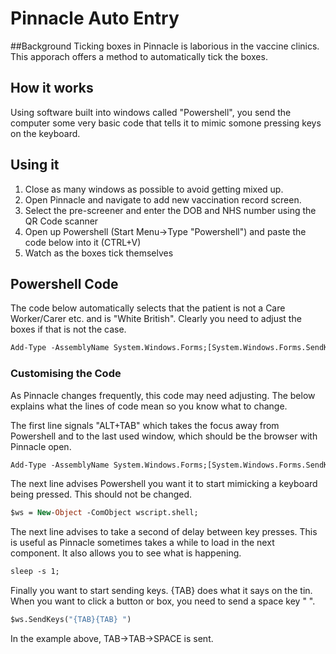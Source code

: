 # Pinnacle Auto Entry
##Background
Ticking boxes in Pinnacle is laborious in the vaccine clinics. This apporach offers a method to automatically tick the boxes.

## How it works
Using software built into windows called "Powershell", you send the computer some very basic code that tells it to mimic somone pressing keys on the keyboard.

## Using it
1. Close as many windows as possible to avoid getting mixed up.
2. Open Pinnacle and navigate to add new vaccination record screen.
3. Select the pre-screener and enter the DOB and NHS number using the QR Code scanner
4. Open up Powershell (Start Menu->Type "Powershell") and paste the code below into it (CTRL+V)
5. Watch as the boxes tick themselves

## Powershell Code
The code below automatically selects that the patient is not a Care Worker/Carer etc. and is "White British". Clearly you need to adjust the boxes if that is not the case.
```vb
Add-Type -AssemblyName System.Windows.Forms;[System.Windows.Forms.SendKeys]::SendWait('%{TAB}');$ws = New-Object -ComObject wscript.shell;sleep -s 1;$ws.SendKeys(" ");sleep -s 4;$ws.SendKeys("{TAB}{TAB} ");sleep -s 1;$ws.SendKeys("{TAB}{TAB}{TAB}{TAB}{TAB}{TAB}{TAB}{TAB}{TAB}{TAB}{TAB}{TAB}{LEFT}{TAB}{TAB}{TAB}{LEFT}");sleep -s 1;$ws.SendKeys("{TAB}{TAB}{TAB}{TAB}{TAB}{TAB}{TAB} {TAB}{TAB} {TAB}{TAB}{TAB}{TAB}{TAB}{TAB}{TAB}{TAB}{TAB}{TAB} {TAB} {TAB} {TAB}{TAB}{TAB} {TAB}{TAB} {TAB} ");
```
### Customising the Code
As Pinnacle changes frequently, this code may need adjusting. The below explains what the lines of code mean so you know what to change.

The first line signals "ALT+TAB" which takes the focus away from Powershell and to the last used window, which should be the browser with Pinnacle open.
```vb
Add-Type -AssemblyName System.Windows.Forms;[System.Windows.Forms.SendKeys]::SendWait('%{TAB}');
```
The next line advises Powershell you want it to start mimicking a keyboard being pressed. This should not be changed.
```vb
$ws = New-Object -ComObject wscript.shell;
```

The next line advises to take a second of delay between key presses. This is useful as Pinnacle sometimes takes a while to load in the next component. It also allows you to see what is happening.
```vb
sleep -s 1;
```

Finally you want to start sending keys. {TAB} does what it says on the tin. When you want to click a button or box, you need to send a space key " ".
```vb
$ws.SendKeys("{TAB}{TAB} ")
```
In the example above, TAB->TAB->SPACE is sent.


